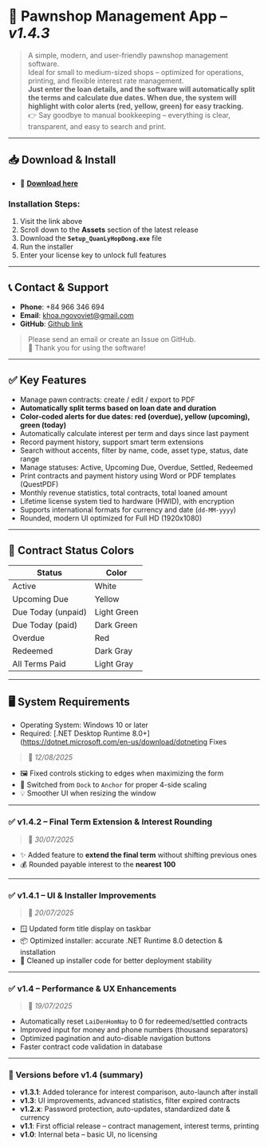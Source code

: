 # 📘 Pawnshop Management App – *v1.4.3*

> A simple, modern, and user-friendly pawnshop management software.  
> Ideal for small to medium-sized shops – optimized for operations, printing, and flexible interest rate management.  
> **Just enter the loan details, and the software will automatically split the terms and calculate due dates. When due, the system will highlight with color alerts (red, yellow, green) for easy tracking.**  
> 👉 Say goodbye to manual bookkeeping – everything is clear, transparent, and easy to search and print.

---

## 📥 Download & Install

- 🔗 [**Download here**](github.com/whoamilittl3fish/QuanLyHopDong/releases)

### Installation Steps:

1. Visit the link above  
2. Scroll down to the **Assets** section of the latest release  
3. Download the **`Setup_QuanLyHopDong.exe`** file  
4. Run the installer  
5. Enter your license key to unlock full features

---

## 📞 Contact & Support

- **Phone**: +84 966 346 694  
- **Email**: khoa.ngovoviet@gmail.com  
- **GitHub**: [Github link](https://github.com/whoamilittl3fish)

> Please send an email or create an Issue on GitHub.  
🙏 Thank you for using the software!

---

## ✅ Key Features

- Manage pawn contracts: create / edit / export to PDF
- **Automatically split terms based on loan date and duration**
- **Color-coded alerts for due dates: red (overdue), yellow (upcoming), green (today)**
- Automatically calculate interest per term and days since last payment
- Record payment history, support smart term extensions
- Search without accents, filter by name, code, asset type, status, date range
- Manage statuses: Active, Upcoming Due, Overdue, Settled, Redeemed
- Print contracts and payment history using Word or PDF templates (QuestPDF)
- Monthly revenue statistics, total contracts, total loaned amount
- Lifetime license system tied to hardware (HWID), with encryption
- Supports international formats for currency and date (`dd-MM-yyyy`)
- Rounded, modern UI optimized for Full HD (1920x1080)

---

## 🎨 Contract Status Colors

| Status                        | Color         |
|------------------------------|---------------|
| Active                       | White         |
| Upcoming Due                 | Yellow        |
| Due Today (unpaid)           | Light Green   |
| Due Today (paid)             | Dark Green    |
| Overdue                      | Red           |
| Redeemed                     | Dark Gray     |
| All Terms Paid               | Light Gray    |

---

## 🖥️ System Requirements

- Operating System: Windows 10 or later  
- Required: [.NET Desktop Runtime 8.0+](https://dotnet.microsoft.com/en-us/download/dotneting Fixes  
> 📅 *12/08/2025*

- 🖼️ Fixed controls sticking to edges when maximizing the form
- 🔧 Switched from `Dock` to `Anchor` for proper 4-side scaling
- 💡 Smoother UI when resizing the window

---

### ✅ v1.4.2 – Final Term Extension & Interest Rounding  
> 📅 *30/07/2025*

- ✨ Added feature to **extend the final term** without shifting previous ones
- 💰 Rounded payable interest to the **nearest 100**

---

### ✅ v1.4.1 – UI & Installer Improvements  
> 📅 *20/07/2025*

- 🪟 Updated form title display on taskbar
- 📦 Optimized installer: accurate .NET Runtime 8.0 detection & installation
- 🧹 Cleaned up installer code for better deployment stability
---

### ✅ v1.4 – Performance & UX Enhancements  
> 📅 *19/07/2025*

- Automatically reset `LaiDenHomNay` to 0 for redeemed/settled contracts
- Improved input for money and phone numbers (thousand separators)
- Optimized pagination and auto-disable navigation buttons
- Faster contract code validation in database

---

### 🔹 Versions before v1.4 (summary)

- **v1.3.1**: Added tolerance for interest comparison, auto-launch after install  
- **v1.3**: UI improvements, advanced statistics, filter expired contracts  
- **v1.2.x**: Password protection, auto-updates, standardized date & currency  
- **v1.1**: First official release – contract management, interest terms, printing  
- **v1.0**: Internal beta – basic UI, no licensing
